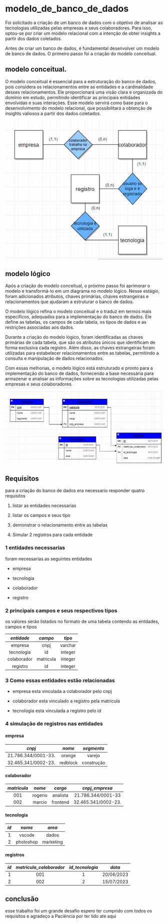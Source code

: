 # modelo_de_banco_de_dados

Foi solicitado a criação de um banco de dados com o objetivo de analisar as tecnologias utilizadas pelas empresas e seus colaboradores. Para isso, optou-se por criar um modelo relacional com a intenção de obter insights a partir dos dados coletados.

Antes de criar um banco de dados, é fundamental desenvolver um modelo de banco de dados. O primeiro passo foi a criação do modelo conceitual.

## modelo conceitual. 

O modelo conceitual é essencial para a estruturação do banco de dados, pois considera os relacionamentos entre as entidades e a cardinalidade desses relacionamentos. Ele proporcionará uma visão clara e organizada do domínio em estudo, permitindo identificar as principais entidades envolvidas e suas interações. Esse modelo servirá como base para o desenvolvimento do modelo relacional, que possibilitará a obtenção de insights valiosos a partir dos dados coletados.


![imagem do mmodelo conceitual ](imagens_do_banco/modelo_conceitual.png)



## modelo lógico

Após a criação do modelo conceitual, o próximo passo foi aprimorar o modelo e transformá-lo em um diagrama no modelo lógico. Nesse estágio, foram adicionados atributos, chaves primárias, chaves estrangeiras e relacionamentos que ajudaram a estruturar o banco de dados.

O modelo lógico refina o modelo conceitual e o traduz em termos mais específicos, adequados para a implementação do banco de dados. Ele define as tabelas, os campos de cada tabela, os tipos de dados e as restrições associadas aos dados.

Durante a criação do modelo lógico, foram identificadas as chaves primárias de cada tabela, que são os atributos únicos que identificam de forma exclusiva cada registro. Além disso, as chaves estrangeiras foram utilizadas para estabelecer relacionamentos entre as tabelas, permitindo a consulta e manipulação de dados relacionados.

Com essas melhorias, o modelo lógico está estruturado e pronto para a implementação do banco de dados, fornecendo a base necessária para armazenar e analisar as informações sobre as tecnologias utilizadas pelas empresas e seus colaboradores.

![imagem do ](imagens_do_banco/modelo_logico.png)

## Requisitos

para a criação do banco de dados era necessario responder quatro requisitos 

1. listar as entidades necessarias

2. listar os campos e seus tipo

3. demonstrar o relacionamento entre as tabelas

4. Simular 2 registros para cada entidade


### 1 entidades necessarias

foram necessarias as seguintes entidades

* empresa

* tecnologia

* colaborador

* registro

### 2 principais campos e seus respectivos tipos

os valores serão listados no formato de uma tabela contendo as entdades,  campos e tipos

| *entidade* | *campo* | *tipo* |
|:--------:|:-----:|:----:|
| empresa  | cnpj  | varchar |
| tecnologia | id | integer |
| colaborador | matricula | integer |
| registro | id | integer|

### 3 Como essas entidades estão relacionadas

* empresa esta vinculada a colaborador pelo cnpj

* colaborador esta vinculado a registro pela matricula

* tecnologia esta vinculada a registro pelo id

### 4 simulação  de registros nas entidades



#### empresa

| *cnpj* | *nome* | *segmento*|
|:----:|:----:|:-------:|
| 21.786.344/0001-33. | orange | varejo |
| 32.465.341/0002-23.| redblock | construção|



#### colaborador

| *matricula*| *nome* | *cargo* | *cnpj_empresa*|
|:----:|:----:|:-------:|:----:|
| 001 | rogerio | analista | 21.786.344/0001-33|
| 002 | marcio | frontend | 32.465.341/0002-23.|



#### tecnologia

| *id* | *nome* | *area* |
|:----:|:----:|:-------:|
| 1  | vscode | dados |
| 2 | photoshop | marketing|



#### registros

| *id* | *matricula_colaborador* | *id_tecnologia* | *data* |
|:----:|:----:|:-------:|:--:|
| 1 | 001 | 1 | 20/06/2023 |
| 2 | 002 | 2 | 15/07/2023 |


## conclusão 

esse trabalho foi um grande desafio espero ter cumprido com todos os requisitos e agradeço a Paciência por ter lido ate aqui
